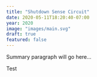 ```yaml
---
title: "Shutdown Sense Circuit"
date: 2020-05-11T18:20:40-07:00
year: 2020
image: "images/main.svg"
draft: true
featured: false
---
```


Summary paragraph will go here...

<!--more-->

Test
